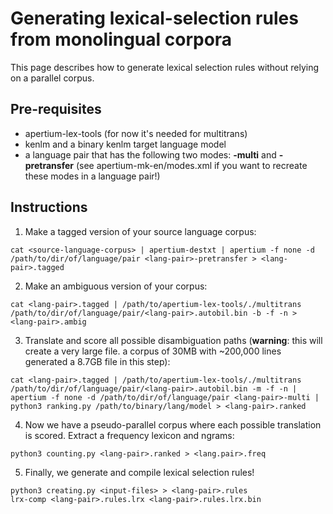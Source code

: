 # Generating lexical-selection rules from monolingual corpora
This page describes how to generate lexical selection rules without relying on a parallel corpus. 
## Pre-requisites
- apertium-lex-tools (for now it's needed for multitrans)
- kenlm and a binary kenlm target language model
- a language pair that has the following two modes: **-multi** and **-pretransfer** (see apertium-mk-en/modes.xml if you want to recreate these modes in a language pair!)
## Instructions
1. Make a tagged version of your source language corpus:
```
cat <source-language-corpus> | apertium-destxt | apertium -f none -d /path/to/dir/of/language/pair <lang-pair>-pretransfer > <lang-pair>.tagged
```
2. Make an ambiguous version of your corpus:
```
cat <lang-pair>.tagged | /path/to/apertium-lex-tools/./multitrans /path/to/dir/of/language/pair/<lang-pair>.autobil.bin -b -f -n > <lang-pair>.ambig
```
3. Translate and score all possible disambiguation paths (**warning**: this will create a very large file. a corpus of 30MB with ~200,000 lines generated a 8.7GB file in this step):
```
cat <lang-pair>.tagged | /path/to/apertium-lex-tools/./multitrans /path/to/dir/of/language/pair/<lang-pair>.autobil.bin -m -f -n |
apertium -f none -d /path/to/dir/of/language/pair <lang-pair>-multi | python3 ranking.py /path/to/binary/lang/model > <lang-pair>.ranked
```
4. Now we have a pseudo-parallel corpus where each possible translation is scored. Extract a frequency lexicon and ngrams:
```
python3 counting.py <lang-pair>.ranked > <lang.pair>.freq
```
5. Finally, we generate and compile lexical selection rules!
```
python3 creating.py <input-files> > <lang-pair>.rules
lrx-comp <lang-pair>.rules.lrx <lang-pair>.rules.lrx.bin
```
